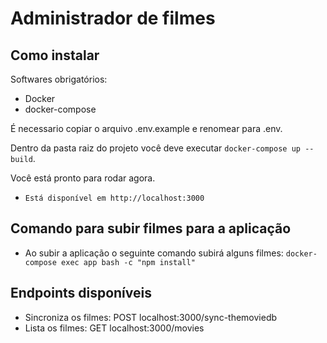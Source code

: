 # Administrador de filmes

## Como instalar

Softwares obrigatórios:

- Docker
- docker-compose

É necessario copiar o arquivo .env.example e renomear para .env.

Dentro da pasta raiz do projeto você deve executar `docker-compose up --build`.

Você está pronto para rodar agora.

- `Está disponível em http://localhost:3000`

## Comando para subir filmes para a aplicação

- Ao subir a aplicação o seguinte comando subirá alguns filmes: `docker-compose exec app bash -c "npm install"`

## Endpoints disponíveis

- Sincroniza os filmes: POST localhost:3000/sync-themoviedb
- Lista os filmes: GET localhost:3000/movies
